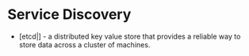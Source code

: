# Service Discovery

* [etcd|] - a distributed key value store that provides a reliable way to store data across a cluster of machines. 
